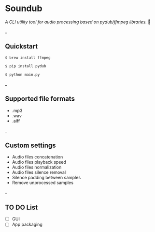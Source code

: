 # Soundub

*A CLI utility tool for audio processing based on pydub/ffmpeg libraries.* :musical_note:

_

## Quickstart

```
$ brew install ffmpeg

$ pip install pydub

$ python main.py
```

_

## Supported file formats
* .mp3
* .wav
* .aiff

_

## Custom settings
* Audio files concatenation
* Audio files playback speed
* Audio files normalization
* Audio files silence removal
* Silence padding between samples
* Remove unprocessed samples

_

## TO DO List
- [ ] GUI
- [ ] App packaging
